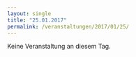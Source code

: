 ```yaml
---
layout: single
title: "25.01.2017"
permalink: /veranstaltungen/2017/01/25/
---
```


Keine Veranstaltung an diesem Tag.
